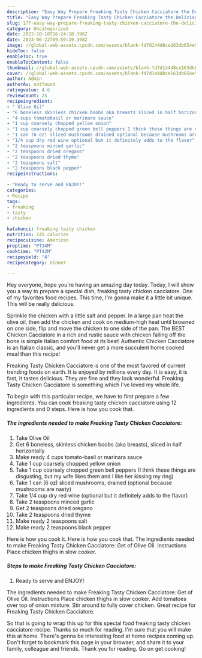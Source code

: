 ```yaml
---
description: "Easy Way Prepare Freaking Tasty Chicken Cacciatore the Delicious"
title: "Easy Way Prepare Freaking Tasty Chicken Cacciatore the Delicious"
slug: 177-easy-way-prepare-freaking-tasty-chicken-cacciatore-the-delicious
category: Uncategorized
date: 2022-10-18T16:24:18.396Z
date: 2023-06-22T09:59:19.398Z
image: //global-web-assets.cpcdn.com/assets/blank-fd7d144d8ce163db654e5a02c40b08a2775adb7897d16e4062681dc7e1b2800f.png
hideToc: false
enableToc: true
enableTocContent: false
thumbnail: //global-web-assets.cpcdn.com/assets/blank-fd7d144d8ce163db654e5a02c40b08a2775adb7897d16e4062681dc7e1b2800f.png
cover: //global-web-assets.cpcdn.com/assets/blank-fd7d144d8ce163db654e5a02c40b08a2775adb7897d16e4062681dc7e1b2800f.png
author: Admin
authorAv: notfound
ratingvalue: 4.6
reviewcount: 25
recipeingredient:
- " Olive Oil"
- "6 boneless skinless chicken boobs aka breasts sliced in half horizontally"
- "4 cups tomatobasil or marinara sauce"
- "1 cup coarsely chopped yellow onion"
- "1 cup coarsely chopped green bell peppers I think these things are disgusting but my wife likes them and I like her kissing my ring"
- "1 can (6 oz) sliced mushrooms drained optional because mushrooms are nasty"
- "1/4 cup dry red wine optional but it definitely adds to the flavor"
- "2 teaspoons minced garlic"
- "2 teaspoons dried oregano"
- "2 teaspoons dried thyme"
- "2 teaspoons salt"
- "2 teaspoons black pepper"
recipeinstructions:

- "Ready to serve and ENJOY!"
categories:
- Recipe
tags:
- freaking
- tasty
- chicken

katakunci: freaking tasty chicken 
nutrition: 145 calories
recipecuisine: American
preptime: "PT34M"
cooktime: "PT42M"
recipeyield: "4"
recipecategory: Dinner

---
```



Hey everyone, hope you're having an amazing day today. Today, I will show you a way to prepare a special dish, freaking tasty chicken cacciatore. One of my favorites food recipes. This time, I'm gonna make it a little bit unique. This will be really delicious.

Sprinkle the chicken with a little salt and pepper. In a large pan heat the olive oil, then add the chicken and cook on medium-high heat until browned on one side, flip and move the chicken to one side of the pan. The BEST Chicken Cacciatore in a rich and rustic sauce with chicken falling off the bone is simple Italian comfort food at its best! Authentic Chicken Cacciatore is an Italian classic, and you&#39;ll never get a more succulent home cooked meal than this recipe!

Freaking Tasty Chicken Cacciatore is one of the most favored of current trending foods on earth. It is enjoyed by millions every day. It is easy, it is fast, it tastes delicious. They are fine and they look wonderful. Freaking Tasty Chicken Cacciatore is something which I've loved my whole life.


To begin with this particular recipe, we have to first prepare a few ingredients. You can cook freaking tasty chicken cacciatore using 12 ingredients and 0 steps. Here is how you cook that.

<!--inarticleads1-->

##### The ingredients needed to make Freaking Tasty Chicken Cacciatore:

1. Take  Olive Oil
1. Get 6 boneless, skinless chicken boobs (aka breasts), sliced in half horizontally
1. Make ready 4 cups tomato-basil or marinara sauce
1. Take 1 cup coarsely chopped yellow onion
1. Take 1 cup coarsely chopped green bell peppers (I think these things are disgusting, but my wife likes them and I like her kissing my ring)
1. Take 1 can (6 oz) sliced mushrooms, drained (optional because mushrooms are nasty)
1. Take 1/4 cup dry red wine (optional but it definitely adds to the flavor)
1. Take 2 teaspoons minced garlic
1. Get 2 teaspoons dried oregano
1. Take 2 teaspoons dried thyme
1. Make ready 2 teaspoons salt
1. Make ready 2 teaspoons black pepper


Here is how you cook it. Here is how you cook that. The ingredients needed to make Freaking Tasty Chicken Cacciatore: Get of Olive Oil. Instructions Place chicken thighs in slow cooker. 

<!--inarticleads2-->

##### Steps to make Freaking Tasty Chicken Cacciatore:


1. Ready to serve and ENJOY!

The ingredients needed to make Freaking Tasty Chicken Cacciatore: Get of Olive Oil. Instructions Place chicken thighs in slow cooker. Add tomatoes over top of onion mixture. Stir around to fully cover chicken. Great recipe for Freaking Tasty Chicken Cacciatore. 

So that is going to wrap this up for this special food freaking tasty chicken cacciatore recipe. Thanks so much for reading. I'm sure that you will make this at home. There's gonna be interesting food at home recipes coming up. Don't forget to bookmark this page in your browser, and share it to your family, colleague and friends. Thank you for reading. Go on get cooking!
